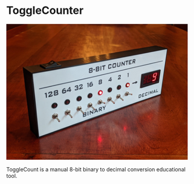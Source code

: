 # ToggleCounter
 
<img src="https://github.com/reubenstr/ToggleCounter/blob/master/images/toggle-counter-front.jpg" width="480">

ToggleCount is a manual 8-bit binary to decimal conversion educational tool.
